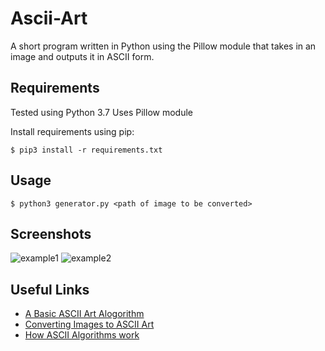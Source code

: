 # Ascii-Art
A short program written in Python using the Pillow module that takes in an image and outputs it in ASCII form.

## Requirements
Tested using Python 3.7
Uses Pillow module

Install requirements using pip:
```
$ pip3 install -r requirements.txt
```

## Usage
```
$ python3 generator.py <path of image to be converted>
```

## Screenshots
![example1](https://i.imgur.com/5UdG06y.jpg)
![example2](https://i.imgur.com/BGd4SAd.jpg)

## Useful Links
- [A Basic ASCII Art Alogorithm](http://mattmik.com/articles/ascii/ascii.html)
- [Converting Images to ASCII Art](https://bitesofcode.wordpress.com/2017/01/19/converting-images-to-ascii-art-part-1/)
- [How ASCII Algorithms work](https://stackoverflow.com/questions/394882/how-do-ascii-art-image-conversion-algorithms-work)
